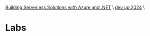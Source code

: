 [Building Serverless Solutions with Azure and .NET](https://github.com/TaleLearnCode/BuildingServerlessSolutions) \ [dev up 2024](..\README.md) \

# Labs